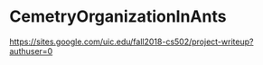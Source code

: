 # CemetryOrganizationInAnts
https://sites.google.com/uic.edu/fall2018-cs502/project-writeup?authuser=0
